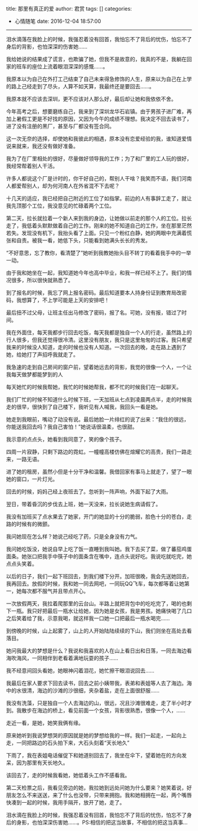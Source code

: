 title: 那里有真正的爱
author: 君赏
tags: []
categories:
  - 心情随笔
date: 2016-12-04 18:57:00
---
泪水滴落在我脸上的时候，我强忍着没有回首，我怕忘不了背后的忧伤，怕忘不了身后的背影，也怕深深的伤害她……­

我给她说的结果成了谎言，也欺骗了她，但我不是故意的，我真的不是，我躺在回家的班车的座位上流着眼泪深深的感慨……。­

我原本以为自己在外打工己结束了自己未来得急修饰的人生，原来以为自己在上学的路上己经走到了尽头，人算不如天算，我最终还是要回去……。­

我原本就不应该去深圳，更不应该对人那么好，最后却让她和我依依不舍。­

今年高考之后，想要磨练自己，我来到了深圳龙华石岩镇。由于男孩子进厂难，再加上暑假工更是不好找的原因，又因为今午的成绩不理想。我决定不回去读书了，进了没有注册的黑厂，甚至与厂都没有签合同。­

这一次无奈的选择，却使她和我彼此的相遇，原本没有恋爱经验的我，谁知道爱情说来就来，我还没有做好准备。­

我为了在厂里相处的很好，尽量做好领导我的工作；为了和厂里的工人玩的很好，我经常帮着别人干活。­

许多人都说这个厂是计时的，你干好自己的，帮别人干啥？我笑而不语，我们河南人都爱帮别人，却为何河南人在外省混不下去呢？­

十几天的适应，我已经把自己附近的工位了如指掌。前边的人有事辞工走了，就让我先顶那个工位，我没意见的忙碌着两个工位。­

第二天，拉长就拉着一个新人来到我的身边，让她做以前走的那个人的工位。拉长走了，我低着头默默做着自己的工作。刚来的她不知道自己的工作，坐在那里茫然若失。发现没有机下，我抬头看了上面。只见一个粉红白静，她的两眼中充满着慌张和自责。被我一看，她低下头，只能看到她满头长长的秀发。­

“不好意思，忘了教你，看清楚了”她听到我教她抬头目不转丁的看着我手中的一举一动。­

由于我和她坐在一起，我知道她今年也高中毕业，和我一样已经不上了。我们的情况很多，所以很快就熟悉了。­

到了报名的时候，我忘了网上报名密码。最后知道要本人持身份证到教育局改密码，我想算了，不上学可能是上天的安排吧！­

最后扭不过父母，让班主任出马修改了密码，报了名。可她，没有报，错过了时间。­

我在外面住，每天我都步行回去吃饭，每天我都是独自一个人的行走，虽然路上的行人很多，但我还觉得很冷清。这里没有朋友，我只是这里匆匆的过客。我只希望我来的时候没人知道，走的时候也没有人知道。一次回去的晚，走在路上遇到了她，给她打了声招呼我就走了。­

我急速的走到自己房间的窗户前，望着她远去的背影，我觉的很像一个人，一个让我每天做梦都能梦到的人­

每天她忙的时候我帮她，我忙的时候她帮我，都不忙的时候我们在一起聊天。­

我们厂忙的时候不知道什么时候下班，一天加班从七点到凌晨两点半，走的时候我走的很早，很快到了自己楼下，我听见有人喊我，我回头一看是她。­

她走到我眼前，嘴动了动没有说。最后她脸一片绯红的说了出来：“我住的很远，你能送我回去吗？我自己害怕！”她说话很温柔，也很甜。­

我示意的点点头，她看到我同意了，笑的像个孩子。­

四周一片寂静，只剩下路边的霓虹。一幢幢高楼仿佛在煊耀它的高贵，我们一路走来，一路无语。­

进了她的租房，虽然小但是十分干净和温馨。我借回家有事马上就走了，望了一眼她的窗口，一片灯光。­

回去的时候，妈妈己经上夜班去了。忽听到一阵声响，外面下起了大雨。­

翌日，带着昏沉的步伐去上班，她一天没来，拉长说她生病请假了。­

我没有加班买了点水果去了她家，开门的她显的十分的脆弱，脸色十分的苍白，走路的时候有的微颤。­

我问她现在怎么样？她说己经吃了药，只是全身没有力气。­

我问她吃饭没，她说自早上吃了饭一直睡到我叫她。我下去买了菜，做了蕃茄鸡蛋面条。她张口把我手中筷子中的面条含在嘴中，连点头说好吃。我说吃就吃完，她点点头笑着。­

以后的日子，我们一起下班回去，到我们楼下分开。加班很晚，我会先送她回去，我再回去。放假的时候，我和她一同去网吧，一同玩QQ飞车，每次都等着让她第一，她每次都不服气并且带点开心。­

一次放假两天，我拉着爬那里的云台山。半路上就把背包中的吃吃完了，喝的也剩下一瓶。我只好把最后一瓶水让给她，因为她是女孩，我是男孩。她痛快喝了几口之后笑着给了我，示意我喝，就这样我一口她一口把最后一瓶水喝完……­

到傍晚的时候，山上起雾了，山上的人开始陆陆续续的下山，我们则坐在高处去看落目。­

她问我最大的梦想是什么？我说和我喜欢的人在山上看日出和日落，一同去海边看海吹海风，一同相伴到老看着满地玩耍的孩子……­

我不经意间回头看她，她眼神闪着泪花，她忙擦干眼泪说回去……­

我最后在家人要求下回去读书，回去之前小姨带我，表弟和表姐等人去了海边。海中的水很清，海边的沙滩的沙很细，夹杂着盐，走在上面很舒服……­

我没有洗藻，只是独自一个人去海边的山，很远，况且沙滩很难走，走了半小时才到。我散步在海边的桥上，看见前面一个女孩，背影很熟悉，很像一个人，……­

走近一看，是她，她笑我俩有缘。­

原来她听到我说梦想哭的原因就是她的梦想给我的一样。我们一起走，一起向上走，一同把路边的石头拍下来，大石头刻着“天长地久”­

下雨了，我在表姐电话催促下和她道别回去了，我坐在伞下，望着她在的方向发呆，因为那里有天长地久。­

该回去了，走的时候我看她，她低着头工作不感看我。­

第二天检票之后，我看见旁边的她，我拉她到远处问她为什么要来？她笑着说，好朋友怎么不来送送，来了什么也没带，只带来拥抱。我和她相拥在一起，两个嘴唇快凑到一起的时候，我用手隔开，放开了她，走了。­

泪水滴在我脸上的时候，我强忍着没有回首，我怕忘不了背后的忧伤，怕忘不了身后的身影，也怕深深伤害她……。PS:相信的把这当故事，不相信的把这当真事…­

